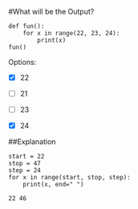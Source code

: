 #What will be the Output?

```
def fun():
    for x in range(22, 23, 24):
        print(x)
fun()
```

Options:
- [X] 22

- [ ] 21

- [ ] 23

- [X] 24


##Explanation
```
start = 22
stop = 47
step = 24
for x in range(start, stop, step):
    print(x, end=" ")
```
```
22 46
```